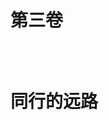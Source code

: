 <div class="title-box">
    <h1 class="part-title">
        <div class="first-title"><p>第三卷</p></div>
        <br />
        <div class="last-title"><p>同行的远路</p></div>
    </h1>
</div>
